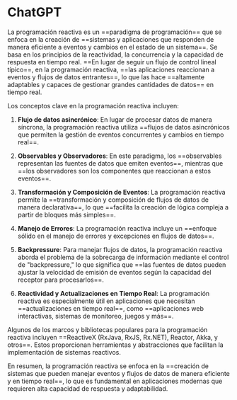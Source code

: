# ChatGPT
La programación reactiva es un ==paradigma de programación== que se enfoca en la creación de ==sistemas y aplicaciones que responden de manera eficiente a eventos y cambios en el estado de un sistema==. Se basa en los principios de la reactividad, la concurrencia y la capacidad de respuesta en tiempo real. ==En lugar de seguir un flujo de control lineal típico==, en la programación reactiva, ==las aplicaciones reaccionan a eventos y flujos de datos entrantes==, lo que las hace ==altamente adaptables y capaces de gestionar grandes cantidades de datos== en tiempo real.

Los conceptos clave en la programación reactiva incluyen:

1. **Flujo de datos asincrónico**: En lugar de procesar datos de manera síncrona, la programación reactiva utiliza ==flujos de datos asincrónicos que permiten la gestión de eventos concurrentes y cambios en tiempo real==.

2. **Observables y Observadores**: En este paradigma, los ==observables representan las fuentes de datos que emiten eventos==, mientras que ==los observadores son los componentes que reaccionan a estos eventos==.

3. **Transformación y Composición de Eventos**: La programación reactiva permite la ==transformación y composición de flujos de datos de manera declarativa==, lo que ==facilita la creación de lógica compleja a partir de bloques más simples==.

4. **Manejo de Errores**: La programación reactiva incluye un ==enfoque sólido en el manejo de errores y excepciones en flujos de datos==.

5. **Backpressure**: Para manejar flujos de datos, la programación reactiva aborda el problema de la sobrecarga de información mediante el control de "backpressure," lo que significa que ==las fuentes de datos pueden ajustar la velocidad de emisión de eventos según la capacidad del receptor para procesarlos==.

6. **Reactividad y Actualizaciones en Tiempo Real**: La programación reactiva es especialmente útil en aplicaciones que necesitan ==actualizaciones en tiempo real==, como ==aplicaciones web interactivas, sistemas de monitoreo, juegos y más==.

Algunos de los marcos y bibliotecas populares para la programación reactiva incluyen ==ReactiveX (RxJava, RxJS, Rx.NET), Reactor, Akka, y otros==. Estos proporcionan herramientas y abstracciones que facilitan la implementación de sistemas reactivos.

En resumen, la programación reactiva se enfoca en la ==creación de sistemas que pueden manejar eventos y flujos de datos de manera eficiente y en tiempo real==, lo que es fundamental en aplicaciones modernas que requieren alta capacidad de respuesta y adaptabilidad.